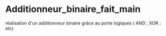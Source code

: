# Additionneur_binaire_fait_main
réalisation d'un additionneur binaire grâce au porte logiques ( AND ; XOR ; etc)

